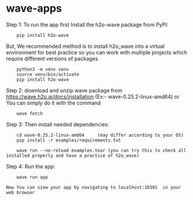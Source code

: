 # wave-apps
Step 1: 
    To run the app first Install the h2o-wave package from PyPI:        

        pip install h2o-wave

But,
    We recommended method is to install h2o_wave into a virtual environment for best practice 
    so you can work with multiple projects which require different versions of packages

        python3 -m venv venv
        source venv/bin/activate
        pip install h2o-wave

Step 2:
    download and unzip wave package from https://wave.h2o.ai/docs/installation    (Ex:- wave-0.25.2-linux-amd64)
    or You can simply do it with the command  
        
        wave fetch

Step 3:
    Then install needed dependencies:

        cd wave-0.25.2-linux-amd64     (may differ according to your OS)
        pip install -r examples/requirements.txt

        wave run --no-reload examples.tour (you can try this to check all installed properly and have a practice of h2o_wave)

Step 4:
    Run the app:

        wave run app 

    Now You can view your app by navigating to localhost:10101  in your web browser
